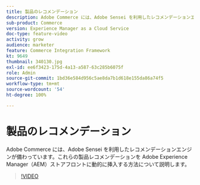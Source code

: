 ```yaml
---
title: 製品のレコメンデーション
description: Adobe Commerce には、Adobe Sensei を利用したレコメンデーションエンジンが備わっています。これらの製品レコメンデーションを Adobe Experience Manager（AEM）ストアフロントに動的に挿入する方法について説明します。
sub-product: Commerce
version: Experience Manager as a Cloud Service
doc-type: feature-video
activity: grow
audience: marketer
feature: Commerce Integration Framework
kt: 9649
thumbnail: 340130.jpg
exl-id: ee6f3423-175d-4a13-a587-63c285b6075f
role: Admin
source-git-commit: 1bd36e584d956c5ae8da7b1d618e155da86a74f5
workflow-type: tm+mt
source-wordcount: '54'
ht-degree: 100%

---
```


# 製品のレコメンデーション

Adobe Commerce には、Adobe Sensei を利用したレコメンデーションエンジンが備わっています。これらの製品レコメンデーションを Adobe Experience Manager（AEM）ストアフロントに動的に挿入する方法について説明します。

>[!VIDEO](https://video.tv.adobe.com/v/340130/?learn=on)
